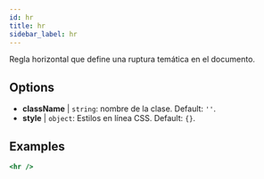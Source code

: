 ```yaml
---
id: hr
title: hr
sidebar_label: hr
---
```


Regla horizontal que define una ruptura temática en el documento.

## Options

* __className__ | `string`: nombre de la clase. Default: `''`.
* __style__ | `object`: Estilos en línea CSS. Default: `{}`.


## Examples

```jsx live
<hr />
```

